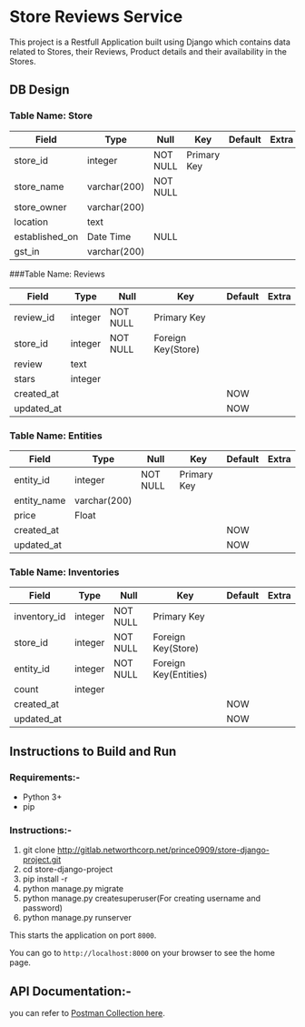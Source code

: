 # Store Reviews Service

This project is a Restfull Application built using Django which contains data related to Stores, their Reviews, Product details and their availability in the Stores.

## DB Design

### Table Name: Store

| Field          | Type         | Null     | Key         | Default | Extra |
|----------------|--------------|----------|-------------|---------|-------|
| store_id       | integer      | NOT NULL | Primary Key |         |       |
| store_name     | varchar(200) | NOT NULL |             |         |       |
| store_owner    | varchar(200) |          |             |         |       |
| location       | text         |          |             |         |       |
| established_on | Date Time    | NULL     |             |         |       |
| gst_in         | varchar(200) |          |             |         |       |


###Table Name: Reviews

| Field      | Type    | Null     | Key                | Default | Extra |
|------------|---------|----------|--------------------|---------|-------|
| review_id  | integer | NOT NULL | Primary Key        |         |       |
| store_id   | integer | NOT NULL | Foreign Key(Store) |         |       |
| review     | text    |          |                    |         |       |
| stars      | integer |          |                    |         |       |
| created_at |         |          |                    | NOW     |       |
| updated_at |         |          |                    | NOW     |       |

### Table Name: Entities

| Field       | Type         | Null     | Key         | Default | Extra |
|-------------|--------------|----------|-------------|---------|-------|
| entity_id   | integer      | NOT NULL | Primary Key |         |       |
| entity_name | varchar(200) |          |             |         |       |
| price       | Float        |          |             |         |       |
| created_at  |              |          |             | NOW     |       |
| updated_at  |              |          |             | NOW     |       |

### Table Name: Inventories

| Field        | Type    | Null     | Key                   | Default | Extra |
|--------------|---------|----------|-----------------------|---------|-------|
| inventory_id | integer | NOT NULL | Primary Key           |         |       |
| store_id     | integer | NOT NULL | Foreign Key(Store)    |         |       |
| entity_id    | integer | NOT NULL | Foreign Key(Entities) |         |       |
| count        | integer |          |                       |         |       |
| created_at   |         |          |                       | NOW     |       |
| updated_at   |         |          |                       | NOW     |       |

## Instructions to Build and Run

### Requirements:-
- Python 3+
- pip

### Instructions:-
1. git clone http://gitlab.networthcorp.net/prince0909/store-django-project.git
2. cd  store-django-project
3. pip install -r 
4. python manage.py migrate
5. python manage.py createsuperuser(For creating username and password)
6. python manage.py runserver

This starts the application on port `8000`.

You can go to `http://localhost:8000` on your browser to see the home page. 

## API Documentation:-

you can refer to [Postman Collection here](https://www.getpostman.com/collections/2c6e7f6268f2c62b6ea4).

